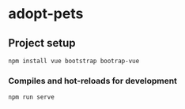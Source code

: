 # adopt-pets

## Project setup
```
npm install vue bootstrap bootrap-vue
```

### Compiles and hot-reloads for development
```
npm run serve
```
